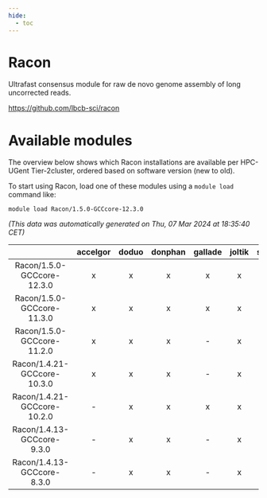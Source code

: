 ```yaml
---
hide:
  - toc
---
```


Racon
=====


Ultrafast consensus module for raw de novo genome assembly of long uncorrected reads.

https://github.com/lbcb-sci/racon
# Available modules


The overview below shows which Racon installations are available per HPC-UGent Tier-2cluster, ordered based on software version (new to old).

To start using Racon, load one of these modules using a `module load` command like:

```shell
module load Racon/1.5.0-GCCcore-12.3.0
```

*(This data was automatically generated on Thu, 07 Mar 2024 at 18:35:40 CET)*  

| |accelgor|doduo|donphan|gallade|joltik|skitty|
| :---: | :---: | :---: | :---: | :---: | :---: | :---: |
|Racon/1.5.0-GCCcore-12.3.0|x|x|x|x|x|x|
|Racon/1.5.0-GCCcore-11.3.0|x|x|x|x|x|x|
|Racon/1.5.0-GCCcore-11.2.0|x|x|x|-|x|x|
|Racon/1.4.21-GCCcore-10.3.0|x|x|x|-|x|x|
|Racon/1.4.21-GCCcore-10.2.0|-|x|x|x|x|x|
|Racon/1.4.13-GCCcore-9.3.0|-|x|x|-|x|x|
|Racon/1.4.13-GCCcore-8.3.0|-|x|x|-|x|x|
